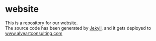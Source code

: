 # website
This is a repository for our website.  
The source code has been generated by [Jekyll](https://jekyllrb.com), and it gets deployed to www.alveartconsulting.com 
